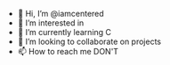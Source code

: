 - 👋 Hi, I’m @iamcentered
- 👀 I’m interested in 
- 🌱 I’m currently learning C
- 💞️ I’m looking to collaborate on projects
- 📫 How to reach me DON'T

<!---
iamcentered/iamcentered is a ✨ special ✨ repository because its `README.md` (this file) appears on your GitHub profile.
You can click the Preview link to take a look at your changes.
--->
